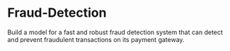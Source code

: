 # Fraud-Detection
Build a model for a fast and robust fraud detection system that can detect and prevent fraudulent transactions on its payment gateway. 
